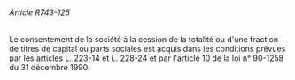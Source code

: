 ###### Article R743-125

Le consentement de la société à la cession de la totalité ou d'une fraction de titres de capital ou parts sociales est acquis dans les conditions prévues par les articles L. 223-14 et L. 228-24 et par l'article 10 de la loi n° 90-1258 du 31 décembre 1990.

